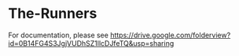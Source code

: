 The-Runners
===========
For documentation, please see https://drive.google.com/folderview?id=0B14FG4S3JgjVUDhSZ1llcDJfeTQ&usp=sharing
